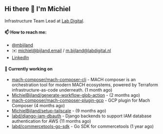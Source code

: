 ## Hi there 👋 I'm Michiel

Infrastructure Team Lead at [Lab Digital](https://www.labdigital.nl).

#### 📫 How to reach me:

- [@mbijland](https://twitter.com/mbijland)
- ✉️ michiel@bijland.email / m.bijland@labdigital.nl
- [LinkedIn](https://www.linkedin.com/in/michielbijland/)

#### 👷 Currently working on


- [mach-composer/mach-composer-cli](https://github.com/mach-composer/mach-composer-cli) - MACH composer is an orchestration tool for modern MACH ecosystems, powered by Terraform infrastructure-as-code underneath. (1 month ago)
- [MichielBijland/generate-workflow-glob-action](https://github.com/MichielBijland/generate-workflow-glob-action) -  (2 months ago)
- [mach-composer/mach-composer-plugin-gcp](https://github.com/mach-composer/mach-composer-plugin-gcp) - GCP plugin for Mach Composer (4 months ago)
- [MichielBijland/setup-tailscale](https://github.com/MichielBijland/setup-tailscale) -  (9 months ago)
- [labd/django-iam-dbauth](https://github.com/labd/django-iam-dbauth) - Django backends to support IAM database authentication for AWS (11 months ago)
- [labd/commercetools-go-sdk](https://github.com/labd/commercetools-go-sdk) - Go SDK for commercetools (1 year ago)
